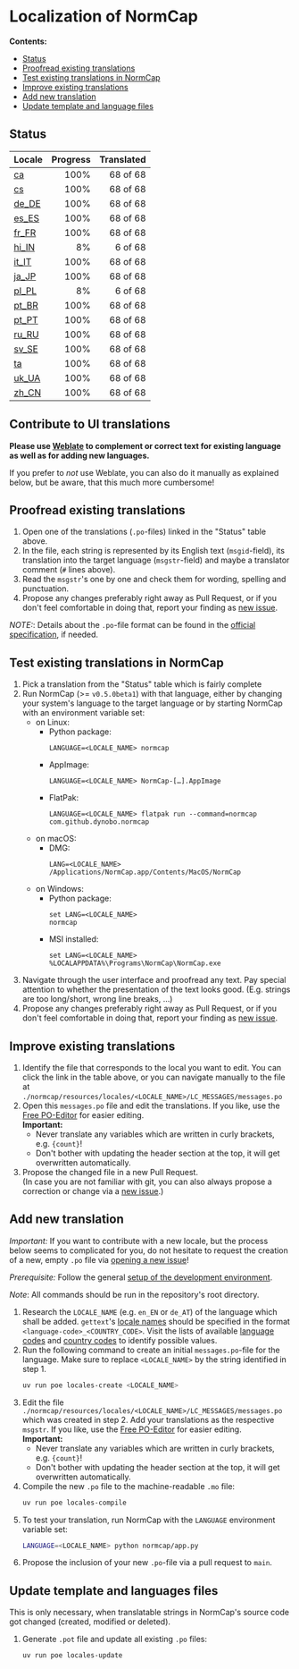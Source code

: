 # Localization of NormCap

**Contents:**

- [Status](#status)
- [Proofread existing translations](#proofread-existing-translations)
- [Test existing translations in NormCap](#test-existing-translations-in-normcap)
- [Improve existing translations](#improve-existing-translations)
- [Add new translation](#add-new-translation)
- [Update template and language files](#update-template-and-languages-files)

## Status

<!-- Generated automatically! -->

| Locale                                   | Progress | Translated |
| :--------------------------------------- | -------: | ---------: |
| [ca](./ca/LC_MESSAGES/messages.po)       |     100% |   68 of 68 |
| [cs](./cs/LC_MESSAGES/messages.po)       |     100% |   68 of 68 |
| [de_DE](./de_DE/LC_MESSAGES/messages.po) |     100% |   68 of 68 |
| [es_ES](./es_ES/LC_MESSAGES/messages.po) |     100% |   68 of 68 |
| [fr_FR](./fr_FR/LC_MESSAGES/messages.po) |     100% |   68 of 68 |
| [hi_IN](./hi_IN/LC_MESSAGES/messages.po) |       8% |    6 of 68 |
| [it_IT](./it_IT/LC_MESSAGES/messages.po) |     100% |   68 of 68 |
| [ja_JP](./ja_JP/LC_MESSAGES/messages.po) |     100% |   68 of 68 |
| [pl_PL](./pl_PL/LC_MESSAGES/messages.po) |       8% |    6 of 68 |
| [pt_BR](./pt_BR/LC_MESSAGES/messages.po) |     100% |   68 of 68 |
| [pt_PT](./pt_PT/LC_MESSAGES/messages.po) |     100% |   68 of 68 |
| [ru_RU](./ru_RU/LC_MESSAGES/messages.po) |     100% |   68 of 68 |
| [sv_SE](./sv_SE/LC_MESSAGES/messages.po) |     100% |   68 of 68 |
| [ta](./ta/LC_MESSAGES/messages.po)       |     100% |   68 of 68 |
| [uk_UA](./uk_UA/LC_MESSAGES/messages.po) |     100% |   68 of 68 |
| [zh_CN](./zh_CN/LC_MESSAGES/messages.po) |     100% |   68 of 68 |

## Contribute to UI translations

**Please use [Weblate](https://hosted.weblate.org/projects/normcap/ui/) to complement or
correct text for existing language as well as for adding new languages.**

If you prefer to _not_ use Weblate, you can also do it manually as explained below,
but be aware, that this much more cumbersome!

## Proofread existing translations

1. Open one of the translations (`.po`-files) linked in the "Status" table above.
1. In the file, each string is represented by its English text (`msgid`-field), its
    translation into the target language (`msgstr`-field) and maybe a translator
    comment (`#` lines above).
1. Read the `msgstr`'s one by one and check them for wording, spelling and punctuation.
1. Propose any changes preferably right away as Pull Request, or if you don't feel
    comfortable in doing that, report your finding as
    [new issue](https://github.com/dynobo/normcap/issues/new).

_NOTE:_: Details about the `.po`-file format can be found in the
[official specification](https://www.gnu.org/software/gettext/manual/html_node/PO-Files.html), if needed.

## Test existing translations in NormCap

1. Pick a translation from the "Status" table which is fairly complete
1. Run NormCap (>= `v0.5.0beta1`) with that language, either by changing your system's
    language to the target language or by starting NormCap with an environment variable
    set:
    - on Linux:
        - Python package:
            ```
            LANGUAGE=<LOCALE_NAME> normcap
            ```
        - AppImage:
            ```
            LANGUAGE=<LOCALE_NAME> NormCap-[…].AppImage
            ```
        - FlatPak:
            ```
            LANGUAGE=<LOCALE_NAME> flatpak run --command=normcap com.github.dynobo.normcap
            ```
    - on macOS:
        - DMG:
            ```
            LANG=<LOCALE_NAME> /Applications/NormCap.app/Contents/MacOS/NormCap
            ```
    - on Windows:
        - Python package:
            ```
            set LANG=<LOCALE_NAME>
            normcap
            ```
        - MSI installed:
            ```
            set LANG=<LOCALE_NAME>
            %LOCALAPPDATA%\Programs\NormCap\NormCap.exe
            ```
1. Navigate through the user interface and proofread any text. Pay special attention to
    whether the presentation of the text looks good. (E.g. strings are too long/short,
    wrong line breaks, …)
1. Propose any changes preferably right away as Pull Request, or if you don't feel
    comfortable in doing that, report your finding as
    [new issue](https://github.com/dynobo/normcap/issues/new).

## Improve existing translations

1. Identify the file that corresponds to the local you want to edit. You can click the
    link in the table above, or you can navigate manually to the file at
    `./normcap/resources/locales/<LOCALE_NAME>/LC_MESSAGES/messages.po`
1. Open this `messages.po` file and edit the translations. If you like, use the
    [Free PO-Editor](https://pofile.net/free-po-editor) for easier editing.
    \
    **Important:**
    - Never translate any variables which are written in curly brackets, e.g. `{count}`!
    - Don't bother with updating the header section at the top, it will get overwritten
        automatically.
1. Propose the changed file in a new Pull Request. \
    (In case you are not familiar with
    git, you can also always propose a correction or change via a
    [new issue](https://github.com/dynobo/normcap/issues/new).)

## Add new translation

_Important:_ If you want to contribute with a new locale, but the process below seems to
complicated for you, do not hesitate to request the creation of a new, empty `.po` file
via [opening a new issue](https://github.com/dynobo/normcap/issues/new)!

_Prerequisite:_ Follow the general
[setup of the development environment](../../../README.md#Development).

_Note_: All commands should be run in the repository's root directory.

1. Research the `LOCALE_NAME` (e.g. `en_EN` or `de_AT`) of the language which shall be
    added. `gettext`'s
    [locale names](https://www.gnu.org/software/gettext/manual/html_node/Locale-Names.html)
    should be specified in the format `<language-code>_<COUNTRY_CODE>`. Visit the
    lists of available
    [language codes](https://www.gnu.org/software/gettext/manual/html_node/Usual-Language-Codes.html)
    and
    [country codes](https://www.gnu.org/software/gettext/manual/html_node/Country-Codes.html)
    to identify possible values.
1. Run the following command to create an initial `messages.po`-file for the language.
    Make sure to replace `<LOCALE_NAME>` by the string identified in step 1.
    ```sh
    uv run poe locales-create <LOCALE_NAME>
    ```
1. Edit the file `./normcap/resources/locales/<LOCALE_NAME>/LC_MESSAGES/messages.po`
    which was created in step 2. Add your translations as the respective `msgstr`. If
    you like, use the [Free PO-Editor](https://pofile.net/free-po-editor) for easier
    editing. \
    **Important:**
    - Never translate any variables which are written in curly brackets, e.g. `{count}`!
    - Don't bother with updating the header section at the top, it will get overwritten
        automatically.
1. Compile the new `.po` file to the machine-readable `.mo` file:
    ```sh
    uv run poe locales-compile
    ```
1. To test your translation, run NormCap with the `LANGUAGE` environment variable set:
    ```sh
    LANGUAGE=<LOCALE_NAME> python normcap/app.py
    ```
1. Propose the inclusion of your new `.po`-file via a pull request to `main`.

## Update template and languages files

This is only necessary, when translatable strings in NormCap's source code got changed
(created, modified or deleted).

1. Generate `.pot` file and update all existing `.po` files:
    ```sh
    uv run poe locales-update
    ```
